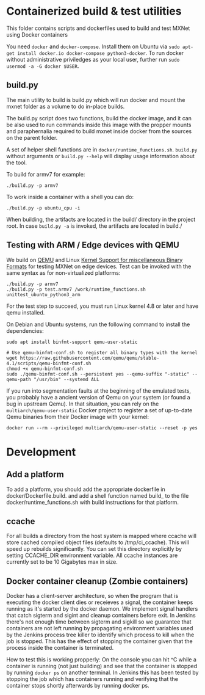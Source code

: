<!--- Licensed to the Apache Software Foundation (ASF) under one -->
<!--- or more contributor license agreements.  See the NOTICE file -->
<!--- distributed with this work for additional information -->
<!--- regarding copyright ownership.  The ASF licenses this file -->
<!--- to you under the Apache License, Version 2.0 (the -->
<!--- "License"); you may not use this file except in compliance -->
<!--- with the License.  You may obtain a copy of the License at -->

<!---   http://www.apache.org/licenses/LICENSE-2.0 -->

<!--- Unless required by applicable law or agreed to in writing, -->
<!--- software distributed under the License is distributed on an -->
<!--- "AS IS" BASIS, WITHOUT WARRANTIES OR CONDITIONS OF ANY -->
<!--- KIND, either express or implied.  See the License for the -->
<!--- specific language governing permissions and limitations -->
<!--- under the License. -->

# Containerized build & test utilities

This folder contains scripts and dockerfiles used to build and test MXNet using
Docker containers

You need `docker` and `docker-compose`. Install them on Ubuntu via `sudo apt-get
install docker.io docker-compose python3-docker`. To run docker without
administrative priviledges as your local user, further run `sudo usermod -a -G
docker $USER`.

## build.py

The main utility to build is build.py which will run docker and mount the mxnet
folder as a volume to do in-place builds.

The build.py script does two functions, build the docker image, and it can be
also used to run commands inside this image with the propper mounts and
paraphernalia required to build mxnet inside docker from the sources on the
parent folder.

A set of helper shell functions are in `docker/runtime_functions.sh`.
`build.py` without arguments or `build.py --help` will display usage
information about the tool.

To build for armv7 for example:

```
./build.py -p armv7
```

To work inside a container with a shell you can do:

```
./build.py -p ubuntu_cpu -i
```

When building, the artifacts are located in the build/ directory in the project root. In case
`build.py -a` is invoked, the artifacts are located in build.<platform>/

## Testing with ARM / Edge devices with QEMU

We build on [QEMU](https://www.qemu.org/) and Linux [Kernel Support for
miscellaneous Binary
Formats](https://www.kernel.org/doc/html/v5.6/admin-guide/binfmt-misc.html) for
testing MXNet on edge devices. Test can be invoked with the same syntax as for
non-virtualized platforms:

```
./build.py -p armv7
./build.py -p test.armv7 /work/runtime_functions.sh unittest_ubuntu_python3_arm
```

For the test step to succeed, you must run Linux kernel 4.8 or later and have qemu installed.

On Debian and Ubuntu systems, run the following command to install the dependencies:
```
sudo apt install binfmt-support qemu-user-static

# Use qemu-binfmt-conf.sh to register all binary types with the kernel
wget https://raw.githubusercontent.com/qemu/qemu/stable-4.1/scripts/qemu-binfmt-conf.sh
chmod +x qemu-binfmt-conf.sh
sudo ./qemu-binfmt-conf.sh --persistent yes --qemu-suffix "-static" --qemu-path "/usr/bin" --systemd ALL
```

If you run into segmentation faults at the beginning of the emulated tests, you
probably have a ancient version of Qemu on your system (or found a bug in
upstream Qemu). In that situation, you can rely on the
`multiarch/qemu-user-static` Docker project to register a set of up-to-date Qemu
binaries from their Docker image with your kernel:

```
docker run --rm --privileged multiarch/qemu-user-static --reset -p yes
```

# Development

## Add a platform

To add a platform, you should add the appropriate dockerfile in
docker/Dockerfile.build.<platform> and add a shell function named
build_<platform> to the file docker/runtime_functions.sh with build
instructions for that platform.

## ccache
For all builds a directory from the host system is mapped where ccache will store cached
compiled object files (defaults to /tmp/ci_ccache). This will speed up rebuilds
significantly. You can set this directory explicitly by setting CCACHE_DIR environment
variable. All ccache instances are currently set to be 10 Gigabytes max in size.

## Docker container cleanup (Zombie containers)

Docker has a client-server architecture, so when the program that is executing the docker client
dies or receieves a signal, the container keeps running as it's started by the docker daemon.
We implement signal handlers that catch sigterm and sigint and cleanup containers before exit. In
Jenkins there's not enough time between sigterm and sigkill so we guarantee that containers are not
left running by propagating environment variables used by the Jenkins process tree killer to
identify which process to kill when the job is stopped. This has the effect of stopping the
container given that the process inside the container is terminated.

How to test this is working propperly: On the console you can hit ^C while a container is running
(not just building) and see that the container is stopped by running `docker ps` on another
terminal. In Jenkins this has been tested by stopping the job which has containers running and
verifying that the container stops shortly afterwards by running docker ps.





